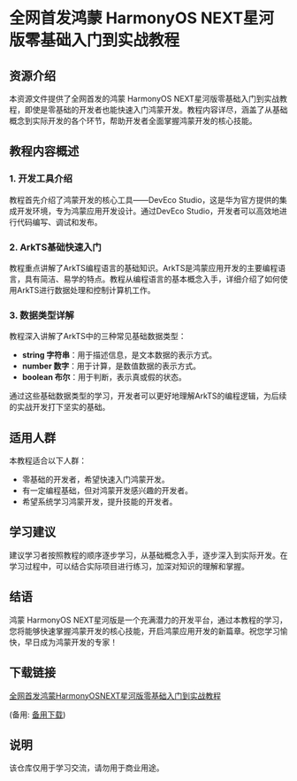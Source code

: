# 全网首发鸿蒙 HarmonyOS NEXT星河版零基础入门到实战教程

## 资源介绍

本资源文件提供了全网首发的鸿蒙 HarmonyOS NEXT星河版零基础入门到实战教程，即使是零基础的开发者也能快速入门鸿蒙开发。教程内容详尽，涵盖了从基础概念到实际开发的各个环节，帮助开发者全面掌握鸿蒙开发的核心技能。

## 教程内容概述

### 1. 开发工具介绍
教程首先介绍了鸿蒙开发的核心工具——DevEco Studio，这是华为官方提供的集成开发环境，专为鸿蒙应用开发设计。通过DevEco Studio，开发者可以高效地进行代码编写、调试和发布。

### 2. ArkTS基础快速入门
教程重点讲解了ArkTS编程语言的基础知识。ArkTS是鸿蒙应用开发的主要编程语言，具有简洁、易学的特点。教程从编程语言的基本概念入手，详细介绍了如何使用ArkTS进行数据处理和控制计算机工作。

### 3. 数据类型详解
教程深入讲解了ArkTS中的三种常见基础数据类型：
- **string 字符串**：用于描述信息，是文本数据的表示方式。
- **number 数字**：用于计算，是数值数据的表示方式。
- **boolean 布尔**：用于判断，表示真或假的状态。

通过这些基础数据类型的学习，开发者可以更好地理解ArkTS的编程逻辑，为后续的实战开发打下坚实的基础。

## 适用人群

本教程适合以下人群：
- 零基础的开发者，希望快速入门鸿蒙开发。
- 有一定编程基础，但对鸿蒙开发感兴趣的开发者。
- 希望系统学习鸿蒙开发，提升技能的开发者。

## 学习建议

建议学习者按照教程的顺序逐步学习，从基础概念入手，逐步深入到实际开发。在学习过程中，可以结合实际项目进行练习，加深对知识的理解和掌握。

## 结语

鸿蒙 HarmonyOS NEXT星河版是一个充满潜力的开发平台，通过本教程的学习，您将能够快速掌握鸿蒙开发的核心技能，开启鸿蒙应用开发的新篇章。祝您学习愉快，早日成为鸿蒙开发的专家！

## 下载链接
[全网首发鸿蒙HarmonyOSNEXT星河版零基础入门到实战教程](https://pan.quark.cn/s/b3825a464778) 

(备用: [备用下载](https://pan.baidu.com/s/1UXM0oFTh-VPHLn0I0_u_6g?pwd=1234))

## 说明

该仓库仅用于学习交流，请勿用于商业用途。
